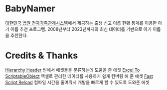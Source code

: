 # BabyNamer

[대한민국 법원 전자가족관계시스템](https://efamily.scourt.go.kr/)에서 제공하는 출생 신고 이름 현황 통계를 이용한 아기 이름 추천 프로그램.
2008년부터 2023년까지의 최신 데이터를 기반으로 아기 이름을 추천한다.


# Credits & Thanks
[Hierarchy Header](https://github.com/BennyKok/unity-hierarchy-header.git) 씬에서 에셋들을 분류하는데 도움을 준 에셋
[Excel To ScriptableObject](https://github.com/greatclock/excel_to_scriptableobject) 엑셀로 관리한 데이터를 사용하기 쉽게 컨버팅 해 준 에셋
[Fast Script Reload](https://github.com/handzlikchris/FastScriptReload) 컴파일 시간을 줄여줘서 개발을 빠르게 할 수 있도록 도와준 에셋
